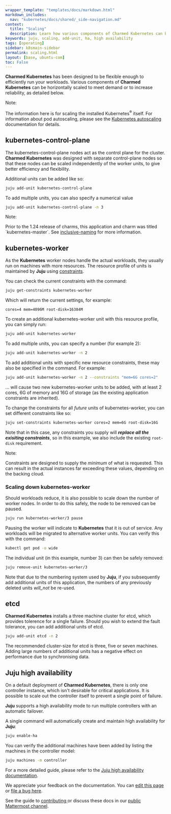 ```yaml
---
wrapper_template: "templates/docs/markdown.html"
markdown_includes:
  nav: "kubernetes/docs/shared/_side-navigation.md"
context:
  title: "Scaling"
  description: Learn how various components of Charmed Kubernetes can be horizontally scaled to meet demand or increase reliability.
keywords: juju, scaling, add-unit, ha, high availability
tags: [operating]
sidebar: k8smain-sidebar
permalink: scaling.html
layout: [base, ubuntu-com]
toc: False
---
```


**Charmed Kubernetes** has been designed to be flexible enough to efficiently
run your workloads. Various components of **Charmed Kubernetes** can be
horizontally scaled to meet demand or to increase reliability, as detailed
below.

<div class="p-notification--positive is-inline">
  <div markdown="1" class="p-notification__content">
    <span class="p-notification__title">Note:</span>
    <p class="p-notification__message">The information here is for scaling the installed Kubernetes<sup>&reg;</sup> itself. For
    information about pod autoscaling,  please see the
    <a href="https://kubernetes.io/docs/tasks/run-application/horizontal-pod-autoscale/">
    Kubernetes  autoscaling</a> documentation for details. </p>
  </div>
</div>

## kubernetes-control-plane

The kubernetes-control-plane nodes act as the control plane for the cluster.
**Charmed Kubernetes** was designed with separate control-plane nodes so that these
nodes can be scaled independently of the worker units, to give better
efficiency and flexibility.

Additional units can be added like so:

```bash
juju add-unit kubernetes-control-plane
```

To add multiple units, you can also specify a numerical value

```bash
juju add-unit kubernetes-control-plane -n 3
```

<div class="p-notification--positive is-inline">
  <div markdown="1" class="p-notification__content">
    <span class="p-notification__title">Note:</span>
    <p class="p-notification__message"> Prior to the 1.24 release of charms, this application and charm was titled `kubernetes-master`.
    See <a href="/kubernetes/docs/inclusive-naming">inclusive-naming</a> for more information. </p>
  </div>
</div>

## kubernetes-worker

As the **Kubernetes** worker nodes handle the actual workloads, they usually run on
machines with more resources. The resource profile of units is maintained by **Juju**
using [constraints][juju-constraints].

You can check the current constraints with the command:

```bash
juju get-constraints kubernetes-worker
```

Which will return the current settings, for example:

```no-highlight
cores=4 mem=4096M root-disk=16384M
```

To create an additional kubernetes-worker unit with this resource profile, you can simply
run:

```bash
juju add-unit kubernetes-worker
```

To add multiple units, you can specify a number (for example 2):

```bash
juju add-unit kubernetes-worker -n 2
```

To add additional units with specific new resource constraints, these may also be
specified in the command. For example:

```bash
juju add-unit kubernetes-worker -n 2 --constraints "mem=6G cores=2"
```

... will cause two new kubernetes-worker units to be added, with at least 2 cores, 6G of
memory and 16G of storage (as the existing application constraints are inherited).

To change the constraints for all _future_ units of kubernetes-worker, you can set
different constraints like so:

```bash
juju set-constraints kubernetes-worker cores=2 mem=6G root-disk=16G
```

Note that in this case, any constraints you supply will
**_replace all the exisiting constraints_**, so in this example, we also include the
existing `root-disk` requirement.

<div class="p-notification--information is-inline">
  <div markdown="1" class="p-notification__content">
    <span class="p-notification__title">Note:</span>
    <p class="p-notification__message">Constraints are designed to supply the <i>minimum</i> of what is requested. This can
    result in the actual instances far exceeding these values, depending on the backing cloud.</p>
  </div>
</div>

### Scaling down kubernetes-worker

Should workloads reduce, it is also possible to scale down the number of worker nodes.
In order to do this safely, the node to be removed can be paused.

```bash
juju run kubernetes-worker/3 pause
```

Pausing the worker will indicate to **Kubernetes** that it is out of service. Any
workloads will be migrated to alternative worker units. You can verify this with the
command:

```bash
kubectl get pod -o wide
```

The individual unit (in this example, number 3) can then be safely removed:

```bash
juju remove-unit kubernetes-worker/3
```

Note that due to the numbering system used by **Juju**, if you subsequently add
additional units of this application, the numbers of any previously deleted
units _will_not_ be re-used.

## etcd

**Charmed Kubernetes** installs a three
machine cluster for etcd, which provides tolerence for a single failure. Should you wish to
extend the fault tolerance, you can add additional units of etcd.

```bash
juju add-unit etcd -n 2
```

The recommended cluster-size for etcd is three, five or seven machines. Adding large
numbers of additional units has a negative effect on performance due to synchronising
data.

## Juju high availability

On a default deployment of **Charmed Kubernetes**, there is only one controller instance, which isn't
desirable for critical applications. It is possible to scale out the controller itself to
prevent a single point of failure.

**Juju** supports a high availability mode to run multiple controllers with an automatic
failover.

A single command will automatically create and maintain high availability for **Juju**:

```bash
juju enable-ha
```

You can verify the additional machines have been added by listing the machines in the
controller model:

```bash
juju machines -m controller
```

For a more detailed guide, please refer to the [Juju high availability documentation][juju-ha].

<!-- LINKS -->

[juju-ha]: https://juju.is/docs/juju/high-availability-juju-controller
[juju-constraints]: https://juju.is/docs/juju/constraints

<!-- FEEDBACK -->
<div class="p-notification--information">
  <div class="p-notification__content">
    <p class="p-notification__message">We appreciate your feedback on the documentation. You can
    <a href="https://github.com/charmed-kubernetes/kubernetes-docs/edit/main/pages/k8s/scaling.md" >edit this page</a>
    or
    <a href="https://github.com/charmed-kubernetes/kubernetes-docs/issues/new">file a bug here</a>.</p>
    <p>See the guide to <a href="/kubernetes/docs/how-to-contribute"> contributing </a> or discuss these docs in our <a href="https://chat.charmhub.io/charmhub/channels/kubernetes"> public Mattermost channel</a>.</p>
  </div>
</div>
